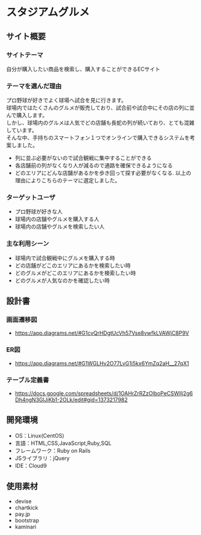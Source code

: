 # スタジアムグルメ

## サイト概要
### サイトテーマ
自分が購入したい商品を検索し、購入することができるECサイト

### テーマを選んだ理由
プロ野球が好きでよく球場へ試合を見に行きます。  
球場内ではたくさんのグルメが販売しており、試合前や試合中にその店の列に並んで購入します。  
しかし、球場内のグルメは人気でどの店舗も長蛇の列が続いており、とても混雑しています。  
そんな中、手持ちのスマートフォン１つでオンラインで購入できるシステムを考案しました。  
- 列に並ぶ必要がないので試合観戦に集中することができる
- 各店舗前の列がなくなり人が減るので通路を確保できるようになる
- どのエリアにどんな店舗があるかを歩き回って探す必要がなくなる. 
以上の理由によりこちらのテーマに選定しました。

### ターゲットユーザ
- プロ野球が好きな人
- 球場内の店舗やグルメを購入する人
- 球場内の店舗やグルメを検索したい人

### 主な利用シーン
- 球場内で試合観戦中にグルメを購入する時
- どの店舗がどこのエリアにあるかを検索したい時
- どのグルメがどこのエリアにあるかを検索したい時
- どのグルメが人気なのかを確認したい時

## 設計書
### 画面遷移図
- https://app.diagrams.net/#G1cvQrHDgtUcVh57Vse8vwfkLVAWjC8P9V
### ER図
- https://app.diagrams.net/#G1WGLHv2O77LvG1i5kx6YmZq2aH__27qX1
### テーブル定義書
- https://docs.google.com/spreadsheets/d/1OAHrZrRZzOlboPeCSWIlj2g6Dh4ngN3GlJiKb1-2OLk/edit#gid=1373217982


## 開発環境
- OS：Linux(CentOS)
- 言語：HTML,CSS,JavaScript,Ruby,SQL
- フレームワーク：Ruby on Rails
- JSライブラリ：jQuery
- IDE：Cloud9

## 使用素材
- devise
- chartkick
- pay.jp
- bootstrap
- kaminari